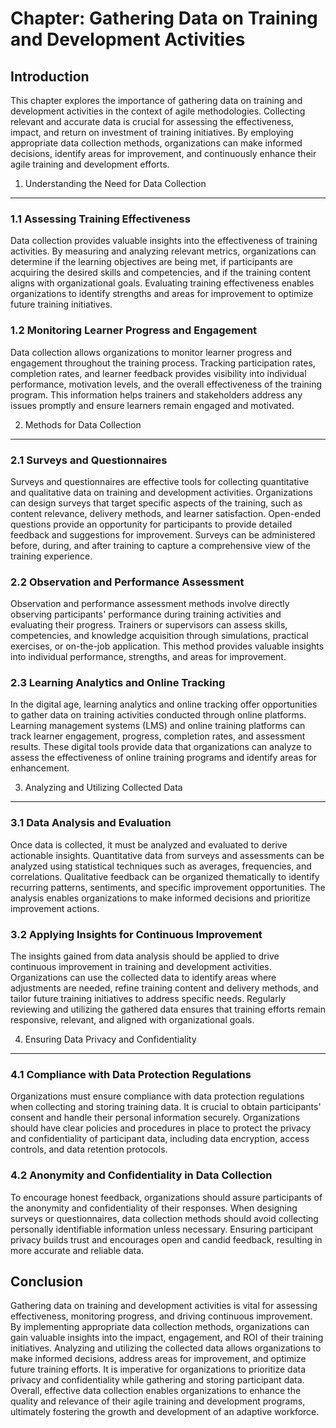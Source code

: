 Chapter: Gathering Data on Training and Development Activities
==============================================================

Introduction
------------

This chapter explores the importance of gathering data on training and development activities in the context of agile methodologies. Collecting relevant and accurate data is crucial for assessing the effectiveness, impact, and return on investment of training initiatives. By employing appropriate data collection methods, organizations can make informed decisions, identify areas for improvement, and continuously enhance their agile training and development efforts.

1. Understanding the Need for Data Collection
---------------------------------------------

### 1.1 Assessing Training Effectiveness

Data collection provides valuable insights into the effectiveness of training activities. By measuring and analyzing relevant metrics, organizations can determine if the learning objectives are being met, if participants are acquiring the desired skills and competencies, and if the training content aligns with organizational goals. Evaluating training effectiveness enables organizations to identify strengths and areas for improvement to optimize future training initiatives.

### 1.2 Monitoring Learner Progress and Engagement

Data collection allows organizations to monitor learner progress and engagement throughout the training process. Tracking participation rates, completion rates, and learner feedback provides visibility into individual performance, motivation levels, and the overall effectiveness of the training program. This information helps trainers and stakeholders address any issues promptly and ensure learners remain engaged and motivated.

2. Methods for Data Collection
------------------------------

### 2.1 Surveys and Questionnaires

Surveys and questionnaires are effective tools for collecting quantitative and qualitative data on training and development activities. Organizations can design surveys that target specific aspects of the training, such as content relevance, delivery methods, and learner satisfaction. Open-ended questions provide an opportunity for participants to provide detailed feedback and suggestions for improvement. Surveys can be administered before, during, and after training to capture a comprehensive view of the training experience.

### 2.2 Observation and Performance Assessment

Observation and performance assessment methods involve directly observing participants' performance during training activities and evaluating their progress. Trainers or supervisors can assess skills, competencies, and knowledge acquisition through simulations, practical exercises, or on-the-job application. This method provides valuable insights into individual performance, strengths, and areas for improvement.

### 2.3 Learning Analytics and Online Tracking

In the digital age, learning analytics and online tracking offer opportunities to gather data on training activities conducted through online platforms. Learning management systems (LMS) and online training platforms can track learner engagement, progress, completion rates, and assessment results. These digital tools provide data that organizations can analyze to assess the effectiveness of online training programs and identify areas for enhancement.

3. Analyzing and Utilizing Collected Data
-----------------------------------------

### 3.1 Data Analysis and Evaluation

Once data is collected, it must be analyzed and evaluated to derive actionable insights. Quantitative data from surveys and assessments can be analyzed using statistical techniques such as averages, frequencies, and correlations. Qualitative feedback can be organized thematically to identify recurring patterns, sentiments, and specific improvement opportunities. The analysis enables organizations to make informed decisions and prioritize improvement actions.

### 3.2 Applying Insights for Continuous Improvement

The insights gained from data analysis should be applied to drive continuous improvement in training and development activities. Organizations can use the collected data to identify areas where adjustments are needed, refine training content and delivery methods, and tailor future training initiatives to address specific needs. Regularly reviewing and utilizing the gathered data ensures that training efforts remain responsive, relevant, and aligned with organizational goals.

4. Ensuring Data Privacy and Confidentiality
--------------------------------------------

### 4.1 Compliance with Data Protection Regulations

Organizations must ensure compliance with data protection regulations when collecting and storing training data. It is crucial to obtain participants' consent and handle their personal information securely. Organizations should have clear policies and procedures in place to protect the privacy and confidentiality of participant data, including data encryption, access controls, and data retention protocols.

### 4.2 Anonymity and Confidentiality in Data Collection

To encourage honest feedback, organizations should assure participants of the anonymity and confidentiality of their responses. When designing surveys or questionnaires, data collection methods should avoid collecting personally identifiable information unless necessary. Ensuring participant privacy builds trust and encourages open and candid feedback, resulting in more accurate and reliable data.

Conclusion
----------

Gathering data on training and development activities is vital for assessing effectiveness, monitoring progress, and driving continuous improvement. By implementing appropriate data collection methods, organizations can gain valuable insights into the impact, engagement, and ROI of their training initiatives. Analyzing and utilizing the collected data allows organizations to make informed decisions, address areas for improvement, and optimize future training efforts. It is imperative for organizations to prioritize data privacy and confidentiality while gathering and storing participant data. Overall, effective data collection enables organizations to enhance the quality and relevance of their agile training and development programs, ultimately fostering the growth and development of an adaptive workforce.
